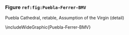 ### Figure `ref:fig:Puebla-Ferrer-BMV`

Puebla Cathedral, retable, Assumption of the Virgin (detail)

\includeWideGraphic{Puebla-Ferrer-BMV}

